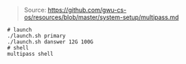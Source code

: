 > Source: https://github.com/gwu-cs-os/resources/blob/master/system-setup/multipass.md


```shell
# launch
./launch.sh primary
./launch.sh danswer 12G 100G
# shell
multipass shell
```
